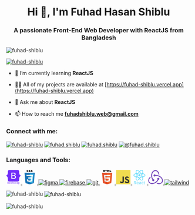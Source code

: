 <h1 align="center">Hi 👋, I'm Fuhad Hasan Shiblu</h1>
<h3 align="center">A passionate Front-End Web Developer with ReactJS from Bangladesh</h3>

<p align="left"> <img src="https://komarev.com/ghpvc/?username=fuhad-shiblu&label=Profile%20views&color=0e75b6&style=flat" alt="fuhad-shiblu" /> </p>

<p align="left"> <a href="https://github.com/ryo-ma/github-profile-trophy"><img src="https://github-profile-trophy.vercel.app/?username=fuhad-shiblu" alt="fuhad-shiblu" /></a> </p>

- 🌱 I’m currently learning **ReactJS**

- 👨‍💻 All of my projects are available at [https://fuhad-shiblu.vercel.app](https://fuhad-shiblu.vercel.app)

- 💬 Ask me about **ReactJS**

- 📫 How to reach me **fuhadshiblu.web@gmail.com**

<h3 align="left">Connect with me:</h3>
<p align="left">
<a href="https://linkedin.com/in/fuhad-shiblu" target="blank"><img align="center" src="https://raw.githubusercontent.com/rahuldkjain/github-profile-readme-generator/master/src/images/icons/Social/linked-in-alt.svg" alt="fuhad-shiblu" height="30" width="40" /></a>
<a href="https://fb.com/fuhad.shiblu" target="blank"><img align="center" src="https://raw.githubusercontent.com/rahuldkjain/github-profile-readme-generator/master/src/images/icons/Social/facebook.svg" alt="fuhad.shiblu" height="30" width="40" /></a>
<a href="https://instagram.com/fuhad.shiblu" target="blank"><img align="center" src="https://raw.githubusercontent.com/rahuldkjain/github-profile-readme-generator/master/src/images/icons/Social/instagram.svg" alt="fuhad.shiblu" height="30" width="40" /></a>
<a href="https://www.youtube.com/c/@fuhad.shiblu" target="blank"><img align="center" src="https://raw.githubusercontent.com/rahuldkjain/github-profile-readme-generator/master/src/images/icons/Social/youtube.svg" alt="@fuhad.shiblu" height="30" width="40" /></a>
</p>

<h3 align="left">Languages and Tools:</h3>
<p align="left"> <a href="https://getbootstrap.com" target="_blank" rel="noreferrer"> <img src="https://raw.githubusercontent.com/devicons/devicon/master/icons/bootstrap/bootstrap-plain-wordmark.svg" alt="bootstrap" width="40" height="40"/> </a> <a href="https://www.w3schools.com/css/" target="_blank" rel="noreferrer"> <img src="https://raw.githubusercontent.com/devicons/devicon/master/icons/css3/css3-original-wordmark.svg" alt="css3" width="40" height="40"/> </a> <a href="https://www.figma.com/" target="_blank" rel="noreferrer"> <img src="https://www.vectorlogo.zone/logos/figma/figma-icon.svg" alt="figma" width="40" height="40"/> </a> <a href="https://firebase.google.com/" target="_blank" rel="noreferrer"> <img src="https://www.vectorlogo.zone/logos/firebase/firebase-icon.svg" alt="firebase" width="40" height="40"/> </a> <a href="https://git-scm.com/" target="_blank" rel="noreferrer"> <img src="https://www.vectorlogo.zone/logos/git-scm/git-scm-icon.svg" alt="git" width="40" height="40"/> </a> <a href="https://www.w3.org/html/" target="_blank" rel="noreferrer"> <img src="https://raw.githubusercontent.com/devicons/devicon/master/icons/html5/html5-original-wordmark.svg" alt="html5" width="40" height="40"/> </a> <a href="https://developer.mozilla.org/en-US/docs/Web/JavaScript" target="_blank" rel="noreferrer"> <img src="https://raw.githubusercontent.com/devicons/devicon/master/icons/javascript/javascript-original.svg" alt="javascript" width="40" height="40"/> </a> <a href="https://reactjs.org/" target="_blank" rel="noreferrer"> <img src="https://raw.githubusercontent.com/devicons/devicon/master/icons/react/react-original-wordmark.svg" alt="react" width="40" height="40"/> </a> <a href="https://redux.js.org" target="_blank" rel="noreferrer"> <img src="https://raw.githubusercontent.com/devicons/devicon/master/icons/redux/redux-original.svg" alt="redux" width="40" height="40"/> </a> <a href="https://tailwindcss.com/" target="_blank" rel="noreferrer"> <img src="https://www.vectorlogo.zone/logos/tailwindcss/tailwindcss-icon.svg" alt="tailwind" width="40" height="40"/> </a> </p>

<p><img align="left" src="https://github-readme-stats.vercel.app/api/top-langs?username=fuhad-shiblu&show_icons=true&locale=en&layout=compact" alt="fuhad-shiblu" /></p>

<p>&nbsp;<img align="center" src="https://github-readme-stats.vercel.app/api?username=fuhad-shiblu&show_icons=true&locale=en" alt="fuhad-shiblu" /></p>

<p><img align="center" src="https://github-readme-streak-stats.herokuapp.com/?user=fuhad-shiblu&" alt="fuhad-shiblu" /></p>
